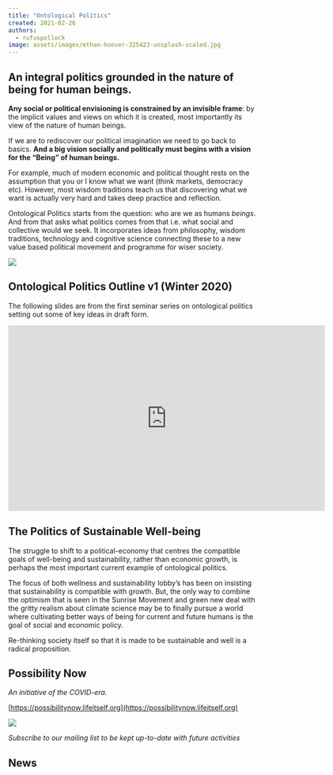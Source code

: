 ```yaml
---
title: "Ontological Politics"
created: 2021-02-26
authors: 
  - rufuspollock
image: assets/images/ethan-hoover-325423-unsplash-scaled.jpg
---
```


## An integral politics grounded in the nature of being for human beings.

**Any social or political envisioning is constrained by an invisible frame**: by the implicit values and views on which it is created, most importantly its view of the nature of human beings.

If we are to rediscover our political imagination we need to go back to basics. **And a big vision socially and politically must begins with a vision for the “Being” of human beings.**

For example, much of modern economic and political thought rests on the assumption that you or I know what we want (think markets, democracy etc). However, most wisdom traditions teach us that discovering what we want is actually very hard and takes deep practice and reflection.

Ontological Politics starts from the question: who are we as humans _beings_. And from that asks what politics comes from that i.e. what social and collective would we seek. It incorporates ideas from philosophy, wisdom traditions, technology and cognitive science connecting these to a new value based political movement and programme for wiser society.

![](assets/images/image_2021-04-16_172851-1024x570.png)

## Ontological Politics Outline v1 (Winter 2020)

The following slides are from the first seminar series on ontological politics setting out some of key ideas in draft form.

<iframe src="https://docs.google.com/presentation/d/e/2PACX-1vQDD6DXBMqUVz6LpwCR31UW6hN4QnJ0HqJ9sRzWx5w8M-QoJEDhVV9iB44M8XS96JMAkxfn6yr_OSKi/embed?start=false&amp;loop=false&amp;delayms=3000" frameborder="0" width="640" height="375" allowfullscreen="true" mozallowfullscreen="true" webkitallowfullscreen="true"></iframe>

## The Politics of Sustainable Well-being

The struggle to shift to a political-economy that centres the compatible goals of well-being and sustainability, rather than economic growth, is perhaps the most important current example of ontological politics.

The focus of both wellness and sustainability lobby’s has been on insisting that sustainability is compatible with growth. But, the only way to combine the optimism that is seen in the Sunrise Movement and green new deal with the gritty realism about climate science may be to finally pursue a world where cultivating better ways of being for current and future humans is the goal of social and economic policy. 

Re-thinking society itself so that it is made to be sustainable and well is a radical proposition.

## Possibility Now

_An initiative of the COVID-era._

[https://possibilitynow.lifeitself.org](https://possibilitynow.lifeitself.org)

![](assets/images/Opera-Snapshot_2021-11-17_205152_possibilitynow.lifeitself.org_-1024x586.png)

_Subscribe_ _to our mailing list to be kept up-to-date with future activities_



## News
